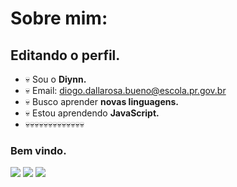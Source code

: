 # Sobre mim:

## Editando o perfil.

- :skull: Sou o **Diynn.**
- :skull: Email: diogo.dallarosa.bueno@escola.pr.gov.br
- :skull: Busco aprender **novas linguagens.**
- :skull: Estou aprendendo **JavaScript.**
- :skull::skull::skull::skull::skull::skull::skull::skull::skull::skull::skull::skull::skull:

 ### Bem vindo.
 
 ![](https://img.shields.io/badge/p5%20js-ED225D?style=for-the-badge&logo=p5dotjs&logoColor=white) ![](https://img.shields.io/badge/Scratch-4D97FF?style=for-the-badge&logo=Scratch&logoColor=white) ![](https://img.shields.io/badge/JavaScript-323330?style=for-the-badge&logo=javascript&logoColor=F7DF1E)

